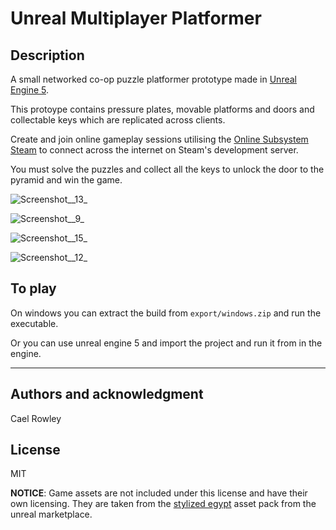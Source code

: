 # Unreal Multiplayer Platformer


## Description

A small networked co-op puzzle platformer prototype made in [Unreal Engine 5](https://www.unrealengine.com/en-US/unreal-engine-5). 

This protoype contains pressure plates, movable platforms and doors and collectable keys which are replicated across clients.

Create and join online gameplay sessions utilising the [Online Subsystem Steam](https://docs.unrealengine.com/5.0/en-US/online-subsystem-steam-interface-in-unreal-engine/) to connect across the internet on Steam's development server.

You must solve the puzzles and collect all the keys to unlock the door to the pyramid and win the game.

![Screenshot__13_](/uploads/a9eb367deaeae223224571da483e4260/Screenshot__13_.png)

![Screenshot__9_](/uploads/2225bb12c19260d3b03f736eb5e36d0c/Screenshot__9_.png)

![Screenshot__15_](/uploads/e0b2064ef07af0005ea29677ee9d5678/Screenshot__15_.png)

![Screenshot__12_](/uploads/b02773d139c876a54be6c094808965c8/Screenshot__12_.png)

## To play

On windows you can extract the build from `export/windows.zip` and run the executable.

Or you can use unreal engine 5 and import the project and run it from in the engine.

***

## Authors and acknowledgment
Cael Rowley

## License
MIT

<b>NOTICE</b>: Game assets are not included under this license and have their own licensing. They are taken from the [stylized egypt](https://unrealengine.com/marketplace/en-US/product/stylized-egypt) asset pack from the unreal marketplace.
